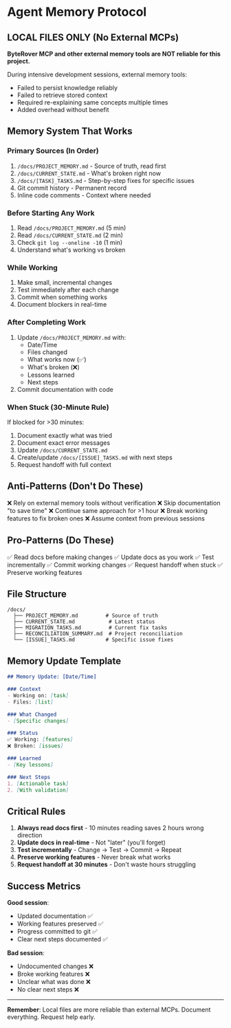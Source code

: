 # Agent Memory Protocol

## LOCAL FILES ONLY (No External MCPs)

**ByteRover MCP and other external memory tools are NOT reliable for this project.**

During intensive development sessions, external memory tools:

- Failed to persist knowledge reliably
- Failed to retrieve stored context
- Required re-explaining same concepts multiple times
- Added overhead without benefit

## Memory System That Works

### Primary Sources (In Order)

1. `/docs/PROJECT_MEMORY.md` - Source of truth, read first
2. `/docs/CURRENT_STATE.md` - What's broken right now
3. `/docs/[TASK]_TASKS.md` - Step-by-step fixes for specific issues
4. Git commit history - Permanent record
5. Inline code comments - Context where needed

### Before Starting Any Work

1. Read `/docs/PROJECT_MEMORY.md` (5 min)
2. Read `/docs/CURRENT_STATE.md` (2 min)
3. Check `git log --oneline -10` (1 min)
4. Understand what's working vs broken

### While Working

1. Make small, incremental changes
2. Test immediately after each change
3. Commit when something works
4. Document blockers in real-time

### After Completing Work

1. Update `/docs/PROJECT_MEMORY.md` with:
   - Date/Time
   - Files changed
   - What works now (✅)
   - What's broken (❌)
   - Lessons learned
   - Next steps
2. Commit documentation with code

### When Stuck (30-Minute Rule)

If blocked for >30 minutes:

1. Document exactly what was tried
2. Document exact error messages
3. Update `/docs/CURRENT_STATE.md`
4. Create/update `/docs/[ISSUE]_TASKS.md` with next steps
5. Request handoff with full context

## Anti-Patterns (Don't Do These)

❌ Rely on external memory tools without verification
❌ Skip documentation "to save time"
❌ Continue same approach for >1 hour
❌ Break working features to fix broken ones
❌ Assume context from previous sessions

## Pro-Patterns (Do These)

✅ Read docs before making changes
✅ Update docs as you work
✅ Test incrementally
✅ Commit working changes
✅ Request handoff when stuck
✅ Preserve working features

## File Structure

```
/docs/
  ├── PROJECT_MEMORY.md         # Source of truth
  ├── CURRENT_STATE.md           # Latest status
  ├── MIGRATION_TASKS.md         # Current fix tasks
  ├── RECONCILIATION_SUMMARY.md  # Project reconciliation
  └── [ISSUE]_TASKS.md          # Specific issue fixes
```

## Memory Update Template

```markdown
## Memory Update: [Date/Time]

### Context
- Working on: [task]
- Files: [list]

### What Changed
- [Specific changes]

### Status
✅ Working: [features]
❌ Broken: [issues]

### Learned
- [Key lessons]

### Next Steps
1. [Actionable task]
2. [With validation]
```

## Critical Rules

1. **Always read docs first** - 10 minutes reading saves 2 hours wrong direction
2. **Update docs in real-time** - Not "later" (you'll forget)
3. **Test incrementally** - Change → Test → Commit → Repeat
4. **Preserve working features** - Never break what works
5. **Request handoff at 30 minutes** - Don't waste hours struggling

## Success Metrics

**Good session**:

- Updated documentation ✅
- Working features preserved ✅
- Progress committed to git ✅
- Clear next steps documented ✅

**Bad session**:

- Undocumented changes ❌
- Broke working features ❌
- Unclear what was done ❌
- No clear next steps ❌

---

**Remember**: Local files are more reliable than external MCPs. Document everything. Request help early.
